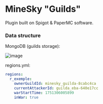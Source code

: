 # MineSky "Guilds"
Plugin built on Spigot & PaperMC software.

### Data structure

MongoDB (guilds storage):

![image](https://i.imgur.com/f0UFklQ.png)

regions.yml:
```yml
regions:
  r_exemple:
    ownerGuildId: minesky_guilda-8cabc4ca
    currentAttackerId: guilda_eba-640e17cc
    warStartTime: 1751306005899
    inWar: true

```
